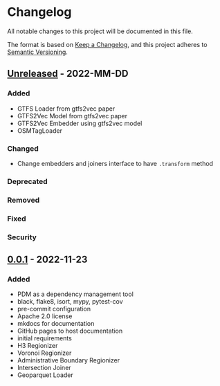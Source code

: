 # Changelog
All notable changes to this project will be documented in this file.

The format is based on [Keep a Changelog](https://keepachangelog.com/en/1.0.0/),
and this project adheres to [Semantic Versioning](https://semver.org/spec/v2.0.0.html).

## [Unreleased] - 2022-MM-DD

### Added
- GTFS Loader from gtfs2vec paper
- GTFS2Vec Model from gtfs2vec paper
- GTFS2Vec Embedder using gtfs2vec model
- OSMTagLoader

### Changed
- Change embedders and joiners interface to have `.transform` method

### Deprecated

### Removed

### Fixed

### Security

## [0.0.1] - 2022-11-23

### Added
- PDM as a dependency management tool
- black, flake8, isort, mypy, pytest-cov
- pre-commit configuration
- Apache 2.0 license
- mkdocs for documentation
- GitHub pages to host documentation
- initial requirements
- H3 Regionizer
- Voronoi Regionizer
- Administrative Boundary Regionizer
- Intersection Joiner
- Geoparquet Loader

[Unreleased]: https://github.com/srai-lab/srai/compare/0.0.1...HEAD
[0.0.1]: https://github.com/srai-lab/srai/compare/687500b...0.0.1
